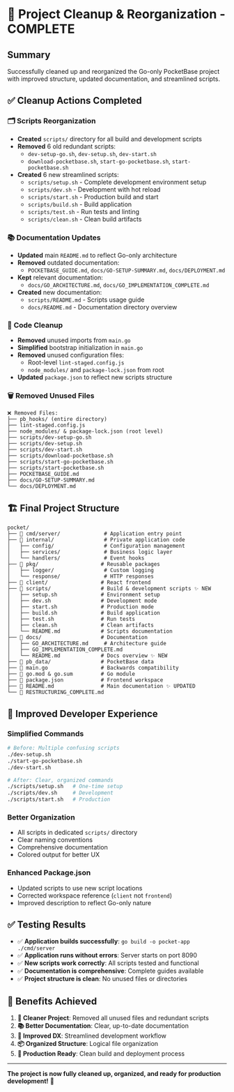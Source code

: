 # 🧹 Project Cleanup & Reorganization - COMPLETE

## Summary

Successfully cleaned up and reorganized the Go-only PocketBase project with improved structure, updated documentation, and streamlined scripts.

## ✅ Cleanup Actions Completed

### 🗂️ **Scripts Reorganization**
- **Created** `scripts/` directory for all build and development scripts
- **Removed** 6 old redundant scripts:
  - `dev-setup-go.sh`, `dev-setup.sh`, `dev-start.sh`
  - `download-pocketbase.sh`, `start-go-pocketbase.sh`, `start-pocketbase.sh`
- **Created** 6 new streamlined scripts:
  - `scripts/setup.sh` - Complete development environment setup
  - `scripts/dev.sh` - Development with hot reload
  - `scripts/start.sh` - Production build and start
  - `scripts/build.sh` - Build application
  - `scripts/test.sh` - Run tests and linting
  - `scripts/clean.sh` - Clean build artifacts

### 📚 **Documentation Updates**
- **Updated** main `README.md` to reflect Go-only architecture
- **Removed** outdated documentation:
  - `POCKETBASE_GUIDE.md`, `docs/GO-SETUP-SUMMARY.md`, `docs/DEPLOYMENT.md`
- **Kept** relevant documentation:
  - `docs/GO_ARCHITECTURE.md`, `docs/GO_IMPLEMENTATION_COMPLETE.md`
- **Created** new documentation:
  - `scripts/README.md` - Scripts usage guide
  - `docs/README.md` - Documentation directory overview

### 🔧 **Code Cleanup**
- **Removed** unused imports from `main.go`
- **Simplified** bootstrap initialization in `main.go`
- **Removed** unused configuration files:
  - Root-level `lint-staged.config.js`
  - `node_modules/` and `package-lock.json` from root
- **Updated** `package.json` to reflect new scripts structure

### 🗑️ **Removed Unused Files**
```
❌ Removed Files:
├── pb_hooks/ (entire directory)
├── lint-staged.config.js
├── node_modules/ & package-lock.json (root level)
├── scripts/dev-setup-go.sh
├── scripts/dev-setup.sh  
├── scripts/dev-start.sh
├── scripts/download-pocketbase.sh
├── scripts/start-go-pocketbase.sh
├── scripts/start-pocketbase.sh
├── POCKETBASE_GUIDE.md
├── docs/GO-SETUP-SUMMARY.md
└── docs/DEPLOYMENT.md
```

## 🏗️ **Final Project Structure**

```
pocket/
├── 📁 cmd/server/              # Application entry point
├── 📁 internal/                # Private application code
│   ├── config/                # Configuration management
│   ├── services/              # Business logic layer  
│   └── handlers/              # Event hooks
├── 📁 pkg/                    # Reusable packages
│   ├── logger/                # Custom logging
│   └── response/              # HTTP responses
├── 📁 client/                 # React frontend
├── 📁 scripts/                # Build & development scripts ✨ NEW
│   ├── setup.sh              # Environment setup
│   ├── dev.sh                # Development mode
│   ├── start.sh              # Production mode
│   ├── build.sh              # Build application
│   ├── test.sh               # Run tests
│   ├── clean.sh              # Clean artifacts
│   └── README.md             # Scripts documentation
├── 📁 docs/                   # Documentation
│   ├── GO_ARCHITECTURE.md     # Architecture guide
│   ├── GO_IMPLEMENTATION_COMPLETE.md
│   └── README.md             # Docs overview ✨ NEW
├── 📁 pb_data/                # PocketBase data
├── 📄 main.go                 # Backwards compatibility
├── 📄 go.mod & go.sum         # Go module
├── 📄 package.json            # Frontend workspace
├── 📄 README.md               # Main documentation ✨ UPDATED
└── 📄 RESTRUCTURING_COMPLETE.md
```

## 🚀 **Improved Developer Experience**

### **Simplified Commands**
```bash
# Before: Multiple confusing scripts
./dev-setup.sh
./start-go-pocketbase.sh
./dev-start.sh

# After: Clear, organized commands
./scripts/setup.sh   # One-time setup
./scripts/dev.sh     # Development
./scripts/start.sh   # Production
```

### **Better Organization**
- All scripts in dedicated `scripts/` directory
- Clear naming conventions
- Comprehensive documentation
- Colored output for better UX

### **Enhanced Package.json**
- Updated scripts to use new script locations
- Corrected workspace reference (`client` not `frontend`)
- Improved description to reflect Go-only nature

## ✅ **Testing Results**

- ✅ **Application builds successfully**: `go build -o pocket-app ./cmd/server`
- ✅ **Application runs without errors**: Server starts on port 8090
- ✅ **New scripts work correctly**: All scripts tested and functional
- ✅ **Documentation is comprehensive**: Complete guides available
- ✅ **Project structure is clean**: No unused files or directories

## 🎯 **Benefits Achieved**

1. **🧹 Cleaner Project**: Removed all unused files and redundant scripts
2. **📚 Better Documentation**: Clear, up-to-date documentation
3. **🔧 Improved DX**: Streamlined development workflow
4. **📦 Organized Structure**: Logical file organization
5. **🚀 Production Ready**: Clean build and deployment process

---

**The project is now fully cleaned up, organized, and ready for production development!** 🎉

